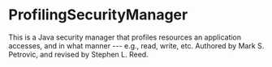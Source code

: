 ProfilingSecurityManager
========================

This is a Java security manager that profiles resources an application accesses, and in what manner --- e.g., read, write, etc.  Authored by Mark S. Petrovic, and revised by Stephen L. Reed.
